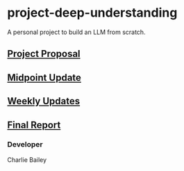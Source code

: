 # project-deep-understanding

A personal project to build an LLM from scratch.

## [Project Proposal](documents/proposal.md)

## [Midpoint Update](documents/midpoint_update.md)

## [Weekly Updates](documents/updates.md)

## [Final Report](documents/final_report.md)

### Developer

Charlie Bailey
